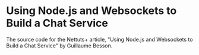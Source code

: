 # Using Node.js and Websockets to Build a Chat Service

The source code for the Nettuts+ article, "Using Node.js and Websockets to Build a Chat Service" by Guillaume Besson.